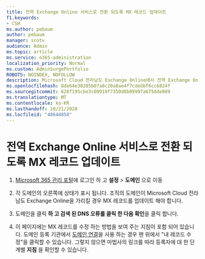 ```yaml
---
title: 전역 Exchange Online 서비스로 전환 되도록 MX 레코드 업데이트
f1.keywords:
- CSH
ms.author: pebaum
author: pebaum
manager: scotv
audience: Admin
ms.topic: article
ms.service: o365-administration
localization_priority: Normal
ms.custom: AdminSurgePortfolio
ROBOTS: NOINDEX, NOFOLLOW
description: Microsoft Cloud 전라남도 Exchange Online에서 전역 Exchange Online 서비스로 전환 하는 방법을 알아봅니다.
ms.openlocfilehash: 8de64e30205b07a0c20a8ae4f7cdedbf6cc6824f
ms.sourcegitcommit: 628f195cbe3c00910f7350d8b09997a675dde989
ms.translationtype: MT
ms.contentlocale: ko-KR
ms.lasthandoff: 10/21/2020
ms.locfileid: "48644858"
---
```

# <a name="update-your-mx-records-to-transition-to-the-global-exchange-online-service"></a>전역 Exchange Online 서비스로 전환 되도록 MX 레코드 업데이트

1. [Microsoft 365 관리 포털](https://admin.microsoft.com)에 로그인 하 고 **설정**  >  **도메인** 으로 이동

2. 각 도메인의 오른쪽에 상태가 표시 됩니다. 조직의 도메인이 Microsoft Cloud 전라남도 Exchange Online을 가리킬 경우 MX 레코드를 업데이트 해야 합니다.

3. 도메인을 클릭 **하 고 검색 된 DNS 오류를 클릭 한 다음 확인**을 클릭 합니다.

4. 이 페이지에는 MX 레코드를 수정 하는 방법을 보여 주는 지침이 포함 되어 있습니다. 도메인 등록 기관에서 [도메인 연결](../setup/add-domain.md#registrars-with-domain-connect)을 사용 하는 경우 맨 위에서 "내 레코드 수정"을 클릭할 수 있습니다. 그렇지 않으면 마법사의 링크를 따라 등록자에 대 한 단계별 **지침** 을 확인할 수 있습니다.